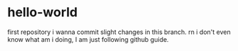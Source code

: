 # hello-world
first repository
i wanna commit slight changes in this branch. rn i don't even know what am i doing, I am just following github guide.
